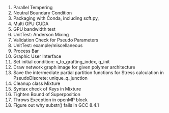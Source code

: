 1. Parallel Tempering
2. Neutral Boundary Condition
6. Packaging with Conda, including scft.py,
7. Multi GPU CUDA
8. GPU bandwidth test
9. UnitTest: Anderson Mixing
10. Validation Check for Pseudo Parameters
11. UnitTest: example/miscellaneous
16. Process Bar
20. Graphic User Interface
21. Set initial condition: v_to_grafting_index, q_init
24. Draw network graph image for given polymer architecture
25. Save the intermediate partial partition functions for Stress calculation in PseudoDiscrete: unique_q_junction
26. Cleanup class Mixture
27. Syntax check of Keys in Mixture 
29. Tighten Bound of Superposition
31. Throws Exception in openMP block
33. Figure out why substr() fails in GCC 8.4.1